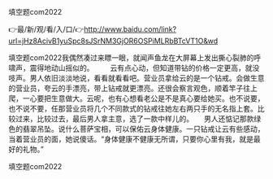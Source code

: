 填空题com2022

👉最/新/观/看/入/口/👉http://www.baidu.com/link?url=jHz8AcivB1yuSpc8sJSrNM3GjOR6OSPiMLRbBTcVT1O&wd

填空题com2022我偶然凑过来瞟一眼，就闻声鱼龙在大屏幕上发出撕心裂肺的呼啸声，震得地动山摇似的。
　　云有点心动，但知道带钻的价格一定更高，就没吱声。男人依旧淡淡地说，看看就看看吧。营业员拿给云的是一个钻戒。会做生意的营业员，夸云的手漂亮，带上钻戒就更漂亮。还很会察言观色，顺着竿子往上爬，一心要把生意做大。云呢，也有心想看老公是不是真心要给她买。也不说要，也不说不要，任那营业员将几个不同款式的钻戒往她左右两只手的无名指上套。比较过来，比较过去，最后男人拿主意，选了一款中样儿的。　　男人还惦记那款绿色的翡翠吊坠。说什么菩萨宝相，可以保佑云身体健康。一只钻戒让云有些感动，当着营业员的面，她说傻话。“身体健康不健康无所谓，只要你心里有我，就是最好的礼物。”


填空题com2022
